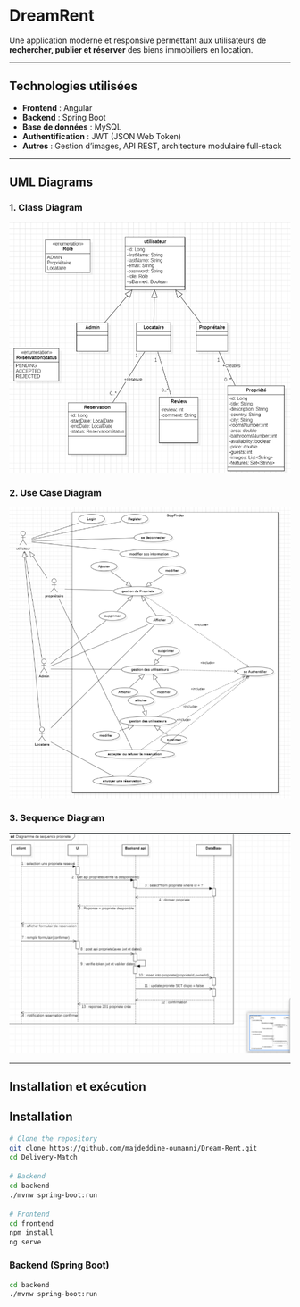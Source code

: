 # DreamRent

Une application moderne et responsive permettant aux utilisateurs de **rechercher, publier et réserver** des biens immobiliers en location.

---

## Technologies utilisées
- **Frontend** : Angular
- **Backend** : Spring Boot
- **Base de données** : MySQL
- **Authentification** : JWT (JSON Web Token)
- **Autres** : Gestion d’images, API REST, architecture modulaire full-stack

---

## UML Diagrams

### 1. Class Diagram

![Diagram](UMLs\diagramDeClass.png)

### 2. Use Case Diagram

![Diagram](UMLs\useCaseDiagram.png)

### 3. Sequence Diagram

![Diagram](UMLs\sequenceDiagram.png)


---

## Installation et exécution
##  Installation

```bash
# Clone the repository
git clone https://github.com/majdeddine-oumanni/Dream-Rent.git
cd Delivery-Match

# Backend
cd backend
./mvnw spring-boot:run

# Frontend
cd frontend
npm install
ng serve
```

### Backend (Spring Boot)
```bash
cd backend
./mvnw spring-boot:run
